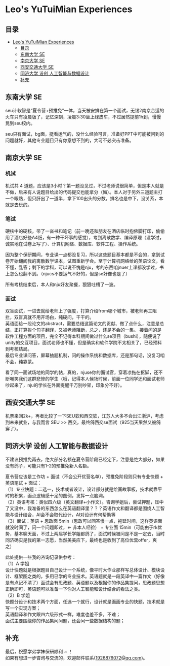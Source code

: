 # Leo's YuTuiMian Experiences

## 目录

-   [Leo's YuTuiMian Experiences](#leos-yutuimian-experiences)
    -   [目录](#目录)
    -   [东南大学 SE](#东南大学-SE)
    -   [南京大学 SE](#南京大学-SE)
    -   [西安交通大学 SE](#西安交通大学-SE)
    -   [同济大学 设创 人工智能与数据设计](#同济大学-设创-人工智能与数据设计)
    -   [补充](#补充)


## 东南大学 SE

seu计软智是“夏令营+预推免”一体，当天被安排在第一个面试，无锡2南京合适的火车只有凌晨版了，记忆深刻，凌晨3:30坐上绿皮车，不过居然提前1h到，慢慢晃到seu校内。<br/>

seu只有面试，bg面，挺看运气的，没什么经验可言，准备好PPT中可能被问到的问题就好，其他专业题目只有你意想不到的，大可不必突击准备。

## 南京大学 SE

### 机试

机试共 4 道题，应该是3小时？第一题没见过，不过老师说很简单，但是本人就是不做，后来有人说题目给出的代码提交也能拿分（悔）。本人对于另外三道题主打一个眼熟，但只肝出了一道半，拿下100出头的分数，排名也是中下，没关系，本就是去玩的。

### 笔试

硬核中的硬核，带了一沓书和笔记（前一晚还和朋友在酒店临时抱佛脚打印，偷偷用了酒店好些A4纸，有一种干坏事的感觉），考到离散数学、编译原理（没学过，诚实地在试卷上写了）、计算机网络、数据库、软件工程、操作系统。<br/>

因为整个保研期间，专业课一点都没复习，所以这些题目基本都是不会的，拿到试卷开始翻阅我的离散数学课本，试图重新学会。至于计算机网络给的英语论文，看不懂，乱答；剩下的学科，可以说不愧是nju，考的东西咱jnuer上课都没学过，书上怎么也翻不到。（njucs不要运气不好的，但是se好像也是了）<br/>

所有考核结束后，本人和nju好友聚餐，狠狠吐槽了一波。

### 面试

双盲面试，一进去就给老师上了强度，打算介绍from哪个城市，被老师再三阻拦，双盲真就不用开场白，纯硬问，干干的。<br/>
英语面给一段论文的abstract，需要总结这篇论文的贡献、做了点什么，注意是总结，正打算挨个句子翻译，又被老师阻断，总之，还是不会的一集。
接着问的是软件工程方面的项目，完全不记得本科期间做过什么se项目（bushi），随便说了unity的交互项目，面试老师也不懂，但是确实和软件学院不太相关了，已经预料到考核结局。<br/>
最后专业课问答，屏幕抽题机制，问的操作系统和数据库，还是那句话，没复习咱不会，纯靠蒙。<br/>

看了同一面试场地的同学的帖，真的，njuse你的面试官，穿着凉拖在抠脚，还不断嘲笑我们这群悲惨的学生（哦，记得本人候场时候，前面一位同学还和面试老师吵起来了，nju的学长在外面提醒千万别吵架，印象分不好）。

## 西安交通大学 SE

机票来回2k+，再者比较了一下SEU软和西交软，江苏人大多不会出江浙沪，考虑到未来就业，与我而言 SEU >> 西交，最终鸽西交se面试（925当天果然又被鸽穿了）。<br/>

## 同济大学 设创 人工智能与数据设计

不建议预推免再去，绝大部分名额在夏令营阶段已经定下，注意是绝大部分，如果没有鸽子，可能只有1-2的预推免新人名额。<br/>

夏令营应该是工作坊 + 面试（不会公开优营名单），预推免阶段则只有专业快题 + 英语笔试 + 面试：<br/>
（1）专业快题：二选一，技术或者设计，设计部分就是绘画故事板，技术就靠平时的积累，画点逻辑感十足的图例，发挥一点脑洞。<br/>
（2）英语考核：类似四六级（英文翻译+小作文）。咨询学姐后，尝试押题，压中了又没中，我准备的东西怎么在英语翻译里？？？英语作文和翻译都是围绕人工智能与设计结合，AI会不会取代设计，AI对设计有何帮助等<br/>
（3）面试：英语 + 思政面 5min（思政可以回答慢一点，拖延时间，这样英语面就没时间了，问一个问题即过，← 非本人经验） + 专业面 15min（可能由于rk优势，基本聊天面，不过上两届学长学姐都鸽了，面试时候被问是不是一定去，当时同济确实是我的第一志愿，当然美美应下，最终也是收到了高位优营offer，爽之）<br/>

此处提供一些我的咨询记录供参考：<br/>
（1）A 学姐<br/>
设计快题就是根据题目自己设计一个系统，像平时大作业那样写总体设计、模块设计、框架图之类的，多用已学的专业技术。英语题就是一段英译中一篇作文（好像是有点记不清了）面试会有思政题、英语题以及根据你的作品集提问，思政题思想正确即可，英语题可以准备一下你对人工智能和设计结合的看法之类。<br/>
（2）B 学姐<br/>
快题分设计和技术两个方面，任选一个就行，设计就是画画专业的快题，技术就是写一个实现方案；<br/>
英语翻译和作文跟四六级形式一样，难度也差不多，不难；<br/>
面试主要围绕你的作品集问问题，还会问一些数据结构的题；<br/>

## 补充
最后，祝愿学弟学妹保研顺利 ~ ！<br/>
如果有想进一步咨询与交流的，欢迎邮件联系(1926876072@qq.com)。
